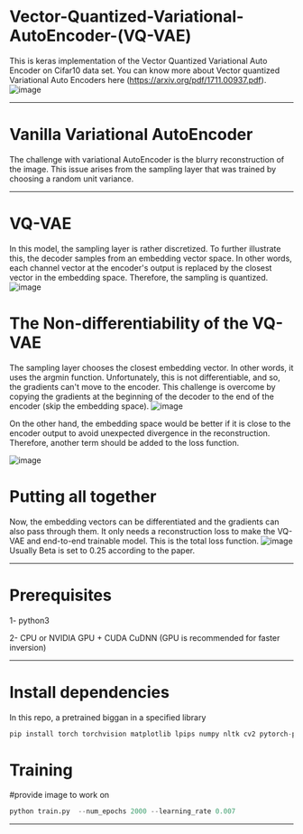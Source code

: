 # Vector-Quantized-Variational-AutoEncoder-(VQ-VAE)
This is keras implementation of the Vector Quantized Variational Auto Encoder on Cifar10 data set. You can know more about Vector quantized Variational Auto Encoders here (https://arxiv.org/pdf/1711.00937.pdf). 
![image](https://user-images.githubusercontent.com/47930821/130600487-83cdb3e5-67a7-4f06-a97a-9bb7fd7adcd3.png)

---

# Vanilla Variational AutoEncoder
The challenge with variational AutoEncoder is the blurry reconstruction of the image. This issue arises from the sampling layer that was trained by choosing a random unit variance.

---

# VQ-VAE
In this model, the sampling layer is rather discretized. To further illustrate this, the decoder samples from an embedding vector space. In other words, each channel vector at the encoder's output is replaced by the closest vector in the embedding space. Therefore, the sampling is quantized.
![image](https://user-images.githubusercontent.com/47930821/130602616-cf52fa8e-5c33-4e8a-bc22-320f5885b66e.png)

# The Non-differentiability of the VQ-VAE
The sampling layer chooses the closest embedding vector. In other words, it uses the argmin function. Unfortunately, this is not differentiable, and so, the gradients can't move to the encoder. This challenge is overcome by copying the gradients at the beginning of the decoder to the end of the encoder (skip the embedding space). 
![image](https://user-images.githubusercontent.com/47930821/130603643-1cdffa28-4d2b-4b76-9d69-73de7c2abe17.png)

On the other hand, the embedding space would be better if it is close to the encoder output to avoid unexpected divergence in the reconstruction. Therefore, another term should be added to the loss function.

![image](https://user-images.githubusercontent.com/47930821/130603862-345648b0-df02-4564-b0bf-166646ade86b.png)

# Putting all together
Now, the embedding vectors can be differentiated and the gradients can also pass through them. It only needs a reconstruction loss to make the VQ-VAE and end-to-end trainable model. This is the total loss function. 
![image](https://user-images.githubusercontent.com/47930821/130604166-0c6435c9-d6b1-48d9-877f-7a6a94c033e4.png)
Usually Beta is set to 0.25 according to the paper.

---
# Prerequisites
1- python3 

2- CPU or NVIDIA GPU + CUDA CuDNN (GPU is recommended for faster inversion)

---

# Install dependencies
In this repo, a pretrained biggan in a specified library
```python
pip install torch torchvision matplotlib lpips numpy nltk cv2 pytorch-pretrained-biggan
```
# Training
#provide image to work on
```python
python train.py  --num_epochs 2000 --learning_rate 0.007 
```
---
